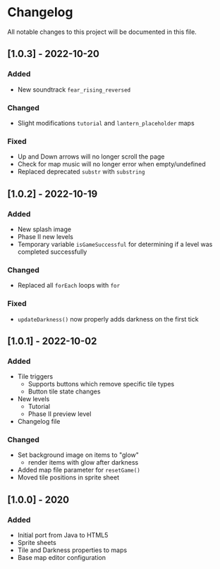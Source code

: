 # Changelog
All notable changes to this project will be documented in this file.

## [1.0.3] - 2022-10-20
### Added
- New soundtrack `fear_rising_reversed`

### Changed
- Slight modifications `tutorial` and `lantern_placeholder` maps

### Fixed
- Up and Down arrows will no longer scroll the page
- Check for map music will no longer error when empty/undefined
- Replaced deprecated `substr` with `substring`

## [1.0.2] - 2022-10-19
### Added
- New splash image
- Phase II new levels
- Temporary variable `isGameSuccessful` for determining if a level was completed successfully

### Changed
- Replaced all `forEach` loops with `for`

### Fixed
- `updateDarkness()` now properly adds darkness on the first tick

## [1.0.1] - 2022-10-02
### Added
- Tile triggers
    - Supports buttons which remove specific tile types
    - Button tile state changes
- New levels
    - Tutorial
    - Phase II preview level
- Changelog file

### Changed
- Set background image on items to "glow"
    - render items with glow after darkness
- Added map file parameter for `resetGame()`
- Moved tile positions in sprite sheet

## [1.0.0] - 2020
### Added
- Initial port from Java to HTML5
- Sprite sheets
- Tile and Darkness properties to maps
- Base map editor configuration